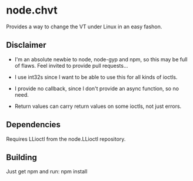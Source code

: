 node.chvt
============

Provides a way to change the VT under Linux in an easy fashon.


Disclaimer
----------

- I'm an absolute newbie to node, node-gyp and npm, so this may be full of flaws. Feel invited to provide pull requests...

- I use int32s since I want to be able to use this for all kinds of ioctls.
- I provide no callback, since I don't provide an async function, so no need.
- Return values can carry return values on some ioctls, not just errors.

Dependencies
------------

Requires LLioctl from the node.LLioctl repository.

Building
--------

Just get npm and run:
npm install

